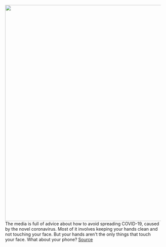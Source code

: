 <img src='https://cdn.vox-cdn.com/thumbor/rtzAD9PVHohZ21GKprXd7nh74Is=/0x0:1920x1080/1200x800/filters:focal(807x387:1113x693)/cdn.vox-cdn.com/uploads/chorus_image/image/66436195/wkf_phone_notext.0.jpg' width='700px' /><br/>
The media is full of advice about how to avoid spreading COVID-19, caused by the novel coronavirus. Most of it involves keeping your hands clean and not touching your face. But your hands aren't the only things that touch your face. What about your phone?
<a href='https://www.theverge.com/2020/3/4/21163613/coronavirus-smartphone-germs-disinfect-apple-google'> Source <a/>